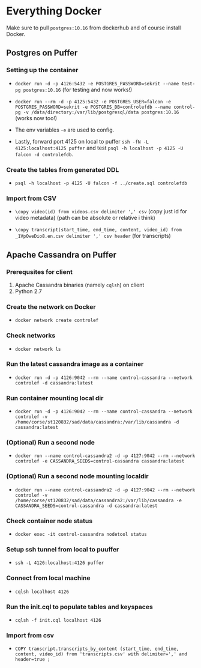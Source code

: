 # Everything Docker

Make sure to pull `postgres:10.16` from dockerhub and of course install Docker.

## Postgres on Puffer

### Setting up the container

- `docker run -d -p 4126:5432 -e POSTGRES_PASSWORD=sekrit --name test-pg postgres:10.16` (for testing and now works!)

- `docker run --rm -d -p 4125:5432 -e POSTGRES_USER=falcon -e POSTGRES_PASSWORD=sekrit -e POSTGRES_DB=controlefdb --name control-pg -v /data/directory:/var/lib/postgresql/data postgres:10.16` (works now too!)

- The env variables `-e` are used to config.

- Lastly, forward port 4125 on local to puffer `ssh -fN -L 4125:localhost:4125 puffer` and test `psql -h localhost -p 4125 -U falcon -d controlefdb`.

### Create the tables from generated DDL

- `psql -h localhost -p 4125 -U falcon -f ../create.sql controlefdb`

### Import from CSV

- `\copy video(id) from videos.csv delimiter ',' csv` (copy just id for video metadata) (path can be absolute or relative i think)

- `\copy transcript(start_time, end_time, content, video_id) from _1VpOweDio8.en.csv delimiter ',' csv header` (for transcripts)

## Apache Cassandra on Puffer

### Prerequsites for client

1. Apache Cassandra binaries (namely `cqlsh`) on client
2. Python 2.7

### Create the network on Docker

- `docker network create controlef`

### Check networks

- `docker network ls`

### Run the latest cassandra image as a container

- `docker run -d -p 4126:9042 --rm --name control-cassandra --network controlef -d cassandra:latest`

### Run container mounting local dir

- `docker run -d -p 4126:9042 --rm --name control-cassandra --network controlef -v /home/corse/st120832/sad/data/cassandra:/var/lib/cassandra -d cassandra:latest`

### (Optional) Run a second node

- `docker run --name control-cassandra2 -d -p 4127:9042 --rm --network controlef -e CASSANDRA_SEEDS=control-cassandra cassandra:latest`

### (Optional) Run a second node mounting localdir

- `docker run --name control-cassandra2 -d -p 4127:9042 --rm --network controlef -v /home/corse/st120832/sad/data/cassandra2:/var/lib/cassandra -e CASSANDRA_SEEDS=control-cassandra -d cassandra:latest`

### Check container node status

- `docker exec -it control-cassandra nodetool status`

### Setup ssh tunnel from local to puuffer

- `ssh -L 4126:localhost:4126 puffer`

### Connect from local machine

- `cqlsh localhost 4126`

### Run the init.cql to populate tables and keyspaces

- `cqlsh -f init.cql localhost 4126`

### Import from csv

- `COPY transcript.transcripts_by_content (start_time, end_time, content, video_id) from 'transcripts.csv' with delimiter=',' and header=true ;`
